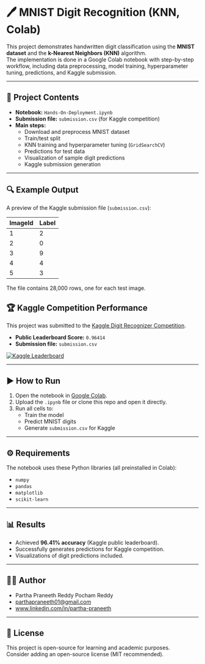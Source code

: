 # 🖊️ MNIST Digit Recognition (KNN, Colab)

This project demonstrates handwritten digit classification using the **MNIST dataset** and the **k-Nearest Neighbors (KNN)** algorithm.  
The implementation is done in a Google Colab notebook with step-by-step workflow, including data preprocessing, model training, hyperparameter tuning, predictions, and Kaggle submission.

---

## 📂 Project Contents

- **Notebook:** `Hands-On-Deployment.ipynb`
- **Submission file:** `submission.csv` (for Kaggle competition)
- **Main steps:**
  - Download and preprocess MNIST dataset
  - Train/test split
  - KNN training and hyperparameter tuning (`GridSearchCV`)
  - Predictions for test data
  - Visualization of sample digit predictions
  - Kaggle submission generation

---

## 🔍 Example Output
A preview of the Kaggle submission file (`submission.csv`):

| ImageId | Label |
|---------|-------|
| 1       | 2     |
| 2       | 0     |
| 3       | 9     |
| 4       | 4     |
| 5       | 3     |

The file contains 28,000 rows, one for each test image.

## 🏆 Kaggle Competition Performance

This project was submitted to the [Kaggle Digit Recognizer Competition](https://www.kaggle.com/c/digit-recognizer).  

- **Public Leaderboard Score:** `0.96414`  
- **Submission file:** `submission.csv`  

[![Kaggle Leaderboard](./kaggle-score.png)](https://www.kaggle.com/competitions/digit-recognizer/leaderboard)

---

## ▶️ How to Run

1. Open the notebook in [Google Colab](https://colab.research.google.com/).
2. Upload the `.ipynb` file or clone this repo and open it directly.
3. Run all cells to:
   - Train the model
   - Predict MNIST digits
   - Generate `submission.csv` for Kaggle

---

## ⚙️ Requirements

The notebook uses these Python libraries (all preinstalled in Colab):

- `numpy`
- `pandas`
- `matplotlib`
- `scikit-learn`

---

## 📊 Results

- Achieved **96.41% accuracy** (Kaggle public leaderboard).  
- Successfully generates predictions for Kaggle competition.  
- Visualizations of digit predictions included.

---

## 👨‍💻 Author

- Partha Praneeth Reddy Pocham Reddy
- parthapraneeth01@gmail.com
- www.linkedin.com/in/partha-praneeth

---

## 📜 License

This project is open-source for learning and academic purposes.  
Consider adding an open-source license (MIT recommended).
